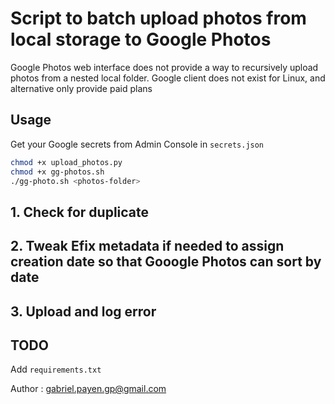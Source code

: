 # Script to batch upload photos from local storage to Google Photos

Google Photos web interface does not provide a way to recursively upload photos from a nested local folder.
Google client does not exist for Linux, and alternative only provide paid plans

## Usage

Get your Google secrets from Admin Console in `secrets.json`

```bash
chmod +x upload_photos.py
chmod +x gg-photos.sh
./gg-photo.sh <photos-folder>
```
## 1. Check for duplicate

## 2. Tweak Efix metadata if needed to assign creation date so that Gooogle Photos can sort by date

## 3. Upload and log error

## TODO

Add `requirements.txt`


Author : gabriel.payen.gp@gmail.com